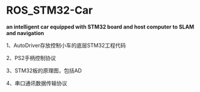 # ROS_STM32-Car
**an intelligent car equipped with STM32 board and host computer to SLAM and navigation**

1、AutoDriver存放控制小车的底层STM32工程代码

2、PS2手柄控制协议

3、STM32板的原理图，包括AD

4、串口通讯数据传输协议
